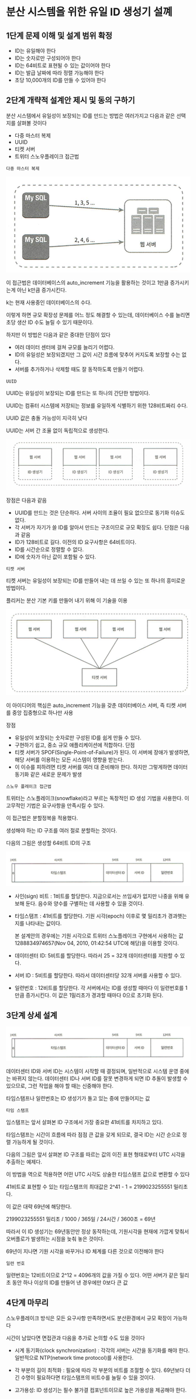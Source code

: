 
# 분산 시스템을 위한 유일 ID 생성기 설꼐

## 1단계 문제 이해 및 설계 범위 확정

- ID는 유일해야 한다
- ID는 숫자로만 구성되어야 한다
- ID는 64비트로 표현될 수 있는 값이어야 한다
- ID는 발급 날짜에 따라 정렬 가능해야 한다
- 초당 10,000개의 ID를 만들 수 있어야 한다

## 2단계 개략적 설계안 제시 및 동의 구하기

분산 시스템에서 유일성이 보장되는 ID를 만드는 방법은 여러가지고 다음과 같은 선택지를 살펴볼 것이다

- 다중 마스터 복제
- UUID
- 티켓 서버
- 트위터 스노우플레이크 접근법

`다중 마스터 복제`

![image](./image/img1.png)

이 접근법은 데이터베이스의 auto_increment 기능을 활용하는 것이고 1만큼 증가시키는게 아닌 k만큼 증가시킨다.

k는 현재 사용중인 데이터베이스의 수다.

이렇게 하면 규모 확장성 문제를 어느 정도 해결할 수 있는데, 데이터베이스 수를 늘리면 초당 생산 ID 수도 늘릴 수 있기 때문이다.

하지만 이 방법은 다음과 같은 중대한 단점이 있다

- 여러 데이터 센터에 걸쳐 규모를 늘리기 어렵다.
- ID의 유일성은 보장되겠지만 그 값이 시간 흐름에 맞추어 커지도록 보장할 수는 없다.
- 서버를 추가하거나 삭제할 때도 잘 동작하도록 만들기 어렵다.

`UUID`

UUID는 유일성이 보장되는 ID를 만드는 또 하나의 간단한 방법이다.

UUID는 컴퓨터 시스템에 저장되는 정보를 유일하게 식별하기 위한 128비트짜리 수다.

UUID 값은 충돌 가능성이 지극히 낮다

UUID는 서버 간 조율 없이 독립적으로 생성한다.

![image](./image/img2.png)

장점은 다음과 같음
- UUID를 만드는 것은 단순하다. 서버 사이의 조율이 필요 없으므로 동기화 이슈도 없다.
- 각 서버가 자기가 쓸 ID를 알아서 만드는 구조이므로 규모 확장도 쉽다.
단점은 다음과 같음 
- ID가 128비트로 길다. 이전의 ID 요구사항은 64비트이다.
- ID를 시간순으로 정렬할 수 없다.
- ID에 숫자가 아닌 값이 포함될 수 있다.

`티켓 서버`

티켓 서버는 유일성이 보장되는 ID를 만들어 내는 데 쓰일 수 있는 또 하나의 흥미로운 방법이다.

플리커는 분산 기본 키를 만들어 내기 위해 이 기술을 이용

![image](./image/img3.png)


이 아이디어의 핵심은 auto_increment 기능을 갖춘 데이터베이스 서버, 즉 티켓 서버를 중앙 집중형으로 하나만 사용

장점
- 유일성이 보장되는 숫자로만 구성된 ID를 쉽게 만들 수 있다.
- 구현하기 쉽고, 중소 규모 애플리케이션에 적합하다.
단점
- 티켓 서버가 SPOF(Single-Point-of-Failure)가 된다. 이 서버에 장애가 발생하면, 해당 서버를 이용하는 모든 시스템이 영향을 받는다. 
- 이 이슈를 피하려면 티켓 서버를 여러 대 준비해야 한다. 하지만 그렇게하면 데이터 동기화 같은 새로운 문제가 발생

`스노우 플레이크 접근법`

트위터는 스노플레이크(snowflake)라고 부르는 독창적인 ID 생성 기법을 사용한다. 이 고무적인 기법은 요구사항을 만족시킬 수 있다.

이 접근법은 분할정복을 적용했다.

생성해야 하는 ID 구조를 여러 절로 분할하는 것이다.

다음의 그림은 생성할 64비트 ID의 구조

![image](./image/img4.png)

- 사인(sign) 비트 : 1비트를 할당한다. 지금으로서는 쓰임새가 없지만 나중을 위해 유보해 둔다. 음수와 양수를 구별하는 데 사용할 수 있을 것이다.
- 타임스탬프 : 41비트를 할당한다. 기원 시각(epoch) 이후로 몇 밀리초가 경과햇는지를 나타내는 값이다. 
  
    본 설계안의 경우에는 기원 시각으로 트위터 스노플레이크 구현에서 사용하는 값 1288834974657(Nov 04, 2010, 01:42:54 UTC에 해당)을 이용할 것이다.
- 데이터센터 ID: 5비트를 할당한다. 따라서 25 = 32개 데이터센터를 지원할 수 있다.
- 서버 ID : 5비트를 할당한다. 따라서 데이터센터당 32개 서버를 사용할 수 있다.
- 일련번호 : 12비트를 할당한다. 각 서버에서는 ID를 생성할 때마다 이 일련번호를 1만큼 증가시킨다. 이 값은 1밀리초가 경과할 때마다 0으로 초기화 된다.

## 3단계 상세 설계

![image](./image/img4.png)

데이터센터 ID와 서버 ID는 시스템이 시작할 때 결정되며, 일반적으로 시스템 운영 중에는 바뀌지 않는다. 데이터센터 ID나 서버 ID를 잘못 변경하게 되면 ID 추돌이 발생할 수 있으므로, 그런 작업을 해야 할 때는 신중해야 한다.

타임스탬프나 일련번호는 ID 생성기가 돌고 있는 중에 만들어지는 값

`타임 스탬프`

임스탬프는 앞서 살펴본 ID 구조에서 가장 중요한 41비트를 차지하고 있다.

타임스탬프는 시간이 흐름에 따라 점점 큰 값을 갖게 되므로, 결국 ID는 시간 순으로 정렬 가능하게 될 것이다.

다음의 그림은 앞서 살펴본 ID 구조를 따르는 값의 이진 표현 형태로부터 UTC 시각을 추출하는 예제다.

이 방법을 역으로 적용하면 어떤 UTC 시각도 상술한 타임스탬프 값으로 변환할 수 있다

41비트로 표현할 수 있는 타임스탬프의 최대값은 2^41 - 1 = 2199023255551 밀리초다.

이 값은 대략 69년에 해당한다.

2199023255551 밀리초 / 1000 / 365일 / 24시간 / 3600초 = 69년

따라서 이 ID 생성기는 69년동안만 정상 동작하는데, 기원시각을 현재에 가깝게 맞춰서 오버플로가 발생하는 시점을 늦춰 놓은 것이다.

69년이 지나면 기원 시각을 바꾸거나 ID 체계를 다른 것으로 이전해야 한다

`일련 번호`

일련번호는 12비트이므로 2^12 = 4096개의 값을 가질 수 있다. 어떤 서버가 같은 밀리초 동안 하나 이상의 ID를 만들어 낸 경우에만 0보다 큰 값


## 4단계 마무리

스노우플레이크 방식은 모든 요구사항 만족하면서도 분산환경에서 규모 확장이 가능하다

시간이 남았다면 면접관과 다음을 추가로 논의할 수도 있을 것이다

- 시계 동기화(clock synchronization) : 각각의 서버는 시간을 동기화를 해야 한다. 일반적으로 NTP(network time protocol)를 사용한다.

- 각 부분의 길이 최적화 : 필요에 따라 각 부분의 비트를 조절할 수 있다. 69년보다 더 긴 수명이 필요하다면 타임스탬프의 비트수를 늘릴 수 있을 것이다.

- 고가용성: ID 생성기는 필수 불가결 컴포넌트이므로 높은 가용성을 제공해야 한다.
